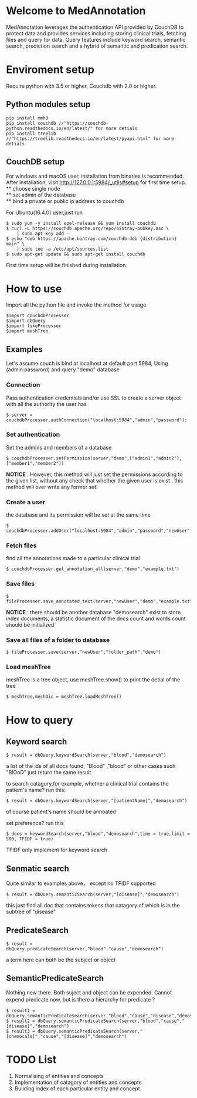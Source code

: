 # Welcome to MedAnnotation

MedAnnotation leverages the authentication API provided by CouchDB to protect data and provides services including storing clinical trials, fetching files and query for data. Query features include keyword search, semantic search, prediction search and a hybrid of semantic and predication search.


# Enviroment setup

Require python with 3.5 or higher,
Couchdb with 2.0 or higher.

## Python modules setup
```
pip install mmh3
pip install couchdb //"https://couchdb-python.readthedocs.io/en/latest/" for more detials
pip install treelib  //"https://treelib.readthedocs.io/en/latest/pyapi.html" for more detials
```

## CouchDB setup

For windows and macOS user, installation from binaries is recommended.
After installation, visit http://127.0.0.1:5984/_utils#setup for first time setup.  
** choose single node  
** set admin of the database  
** bind a private or public ip address to couchdb  


For Ubuntu(16.4.0) user,just run

```
$ sudo yum -y install epel-release && yum install couchdb
$ curl -L https://couchdb.apache.org/repo/bintray-pubkey.asc \
    | sudo apt-key add –
$ echo "deb https://apache.bintray.com/couchdb-deb {distribution} main" \
    | sudo tee -a /etc/apt/sources.list
$ sudo apt-get update && sudo apt-get install couchdb
```

First time setup will be finished during installation

# How to use

Import all the python file and invoke the method for usage.
```
$import couchdbProcesser
$import dbQuery
$import fikeProcesser
$import meshTree
```

## Examples

Let's assume couch is bind at localhost at default port 5984,
Using (admin:password) and query "demo" database     


### Connection
Pass authentication credentials and/or use SSL to create a  server object with all the authority the user has 
```
$ server = couchdbProcesser.authConnection("localhost:5984","admin","password"):
```
### Set authentication
Set the admins and members of a database
```
$ couchdbProcesser.setPermission(server,"demo",["admin1","admin2"],["member1","member2"])
```
**NOTICE** : However, this method will just set the permissions according to the given list,
without any check that whether the given user is exist , this method will over write any former set!

###  Create a user
the database and its permission will be set at the same time
```
$ couchdbProcesser.addUser("localhost:5984","admin","password","newUser","newPassword")
```
### Fetch files
find all the annotations made  to a particular clinical trial 
```
$ couchdbProcesser.get_annotation_all(server,"demo","example.txt")
```
###  Save files
```
$ fileProcesser.save_annotated_text(server,"newUser","demo","example.txt","example.ann")
```
**NOTICE** :  there should be another database "demosearch" exist to store index documents, 
	                     a statistic document of the docs count and words count should be initialized

### Save all files of a folder to database
```
$ fileProcesser.save(server,"newUser","folder_path","demo")
```

### Load meshTree
meshTree is a tree object, use meshTree.show() to print the detial of the tree
```
$ meshTree,meshDic = meshTree.loadMeshTree()
```
# How to query
## Keyword search
```
$ result = dbQuery.keywordSearch(server,"blood","demosearch")
```
a list of the ids of all docs found,
"Blood" ,"blood" or other cases such "BlOoD" just return the same result

to search catagory,for example, whether a clinical trial contains the patient's name?
run this:
```
$ result = dbQuery.keywordSearch(server,"[patientName]","demosearch")
```
of course patient's name should be annoated 

set preference?
run this
```
$ docs = keywordSearch(server,"blood","demosearch",time = true,limit = 500, TFIDF = true)
```
TFIDF only implement for keyword search

## Senmatic search
Quite similar to examples above， except no TFIDF supported
```
$ result = dbQuery.semanticSearch(server,"[disease]","demosearch")
```
this just find all doc that contains tokens that catagory of which is in the subtree of "disease"


## PredicateSearch
```
$ result = dbQuery.predicateSearch(server,"blood","cause","demosearch")
```
a term here can both be the subject or object

## SemanticPredicateSearch
Nothing new there. Both suject and object can be expended.
Cannot expend predicate now, but is there a hierarchy for predicate？
```
$ result1 = dbQuery.semanticPredicateSearch(server,"blood","cause","disease","demosearch")
$ result2 = dbQuery.semanticPredicateSearch(server,"blood","cause","[disease]","demosearch")
$ result3 = dbQuery.semanticPredicateSearch(server,"[chemocals]","cause","[disease]","demosearch")
```
# TODO List
1. Normalising of entities and concepts
2. Implementation of catagory of entities and concepts
3. Building index of each particular entity and concept.
